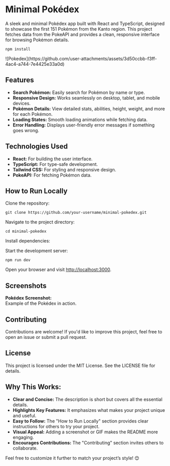 <!DOCTYPE html>
<html lang="en">
<head>
</head>
<body>
  <h1>Minimal Pokédex</h1>
  <p>A sleek and minimal Pokédex app built with React and TypeScript, designed to showcase the first 151 Pokémon from the Kanto region. This project fetches data from the PokeAPI and provides a clean, responsive interface for browsing Pokémon details.</p>
  <pre><code>npm install</code></pre>![Pokedex](https://github.com/user-attachments/assets/3d50ccbb-f3ff-4ac4-a744-7e4425e33a0d)

  <h2>Features</h2>
  <ul>
    <li><strong>Search Pokémon:</strong> Easily search for Pokémon by name or type.</li>
    <li><strong>Responsive Design:</strong> Works seamlessly on desktop, tablet, and mobile devices.</li>
    <li><strong>Pokémon Details:</strong> View detailed stats, abilities, height, weight, and more for each Pokémon.</li>
    <li><strong>Loading States:</strong> Smooth loading animations while fetching data.</li>
    <li><strong>Error Handling:</strong> Displays user-friendly error messages if something goes wrong.</li>
  </ul>

  <h2>Technologies Used</h2>
  <ul>
    <li><strong>React:</strong> For building the user interface.</li>
    <li><strong>TypeScript:</strong> For type-safe development.</li>
    <li><strong>Tailwind CSS:</strong> For styling and responsive design.</li>
    <li><strong>PokeAPI:</strong> For fetching Pokémon data.</li>
  </ul>

  <h2>How to Run Locally</h2>
  <p>Clone the repository:</p>
  <pre><code>git clone https://github.com/your-username/minimal-pokedex.git</code></pre>
  <p>Navigate to the project directory:</p>
  <pre><code>cd minimal-pokedex</code></pre>
  <p>Install dependencies:</p>

  <p>Start the development server:</p>
  <pre><code>npm run dev</code></pre>
  <p>Open your browser and visit <a href="http://localhost:3000">http://localhost:3000</a>.</p>

  <h2>Screenshots</h2>
  <p><strong>Pokédex Screenshot:</strong><br>Example of the Pokédex in action.</p>

  <h2>Contributing</h2>
  <p>Contributions are welcome! If you'd like to improve this project, feel free to open an issue or submit a pull request.</p>

  <h2>License</h2>
  <p>This project is licensed under the MIT License. See the LICENSE file for details.</p>

  <h2>Why This Works:</h2>
  <ul>
    <li><strong>Clear and Concise:</strong> The description is short but covers all the essential details.</li>
    <li><strong>Highlights Key Features:</strong> It emphasizes what makes your project unique and useful.</li>
    <li><strong>Easy to Follow:</strong> The "How to Run Locally" section provides clear instructions for others to try your project.</li>
    <li><strong>Visual Appeal:</strong> Adding a screenshot or GIF makes the README more engaging.</li>
    <li><strong>Encourages Contributions:</strong> The "Contributing" section invites others to collaborate.</li>
  </ul>

  <p>Feel free to customize it further to match your project’s style! 😊</p>
</body>
</html>
